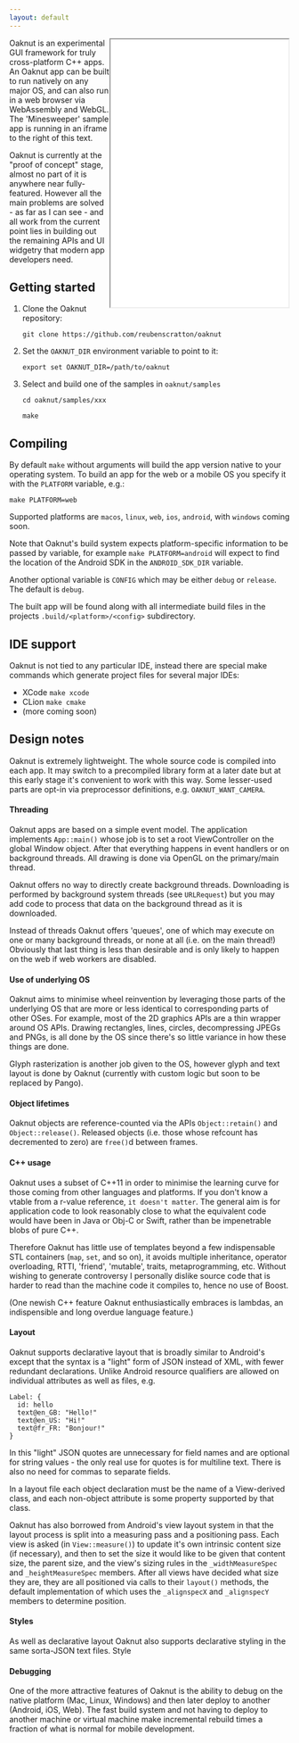 ```yaml
---
layout: default
---
```


<iframe src="minesweeper/xx.html" width="320" height="480" align="right">
</iframe>
Oaknut is an experimental GUI framework for truly cross-platform C++ apps. An 
Oaknut app can be built to run natively on any major OS, and can also run in 
a web browser via WebAssembly and WebGL. The 'Minesweeper' sample app is
running in an iframe to the right of this text. 
 
Oaknut is currently at the "proof of concept" stage, almost no part of it is
anywhere near fully-featured. However all the main problems are solved - as far as I
can see - and all work from the current point lies in building out the remaining 
APIs and UI widgetry that modern app developers need.

## Getting started
1. Clone the Oaknut repository:

    `git clone https://github.com/reubenscratton/oaknut`

2. Set the `OAKNUT_DIR` environment variable to point to it:

    `export set OAKNUT_DIR=/path/to/oaknut`

3. Select and build one of the samples in `oaknut/samples`
        
	`cd oaknut/samples/xxx`
	
    `make`

## Compiling
By default `make` without arguments will build the app version native to your
operating system. To build an app for the web or a mobile OS you specify it
with the `PLATFORM` variable, e.g.:

    make PLATFORM=web

Supported platforms are `macos`, `linux`, `web`, `ios`, `android`, 
with `windows` coming soon. 

Note that Oaknut's build system expects platform-specific information to be 
passed by variable, for example `make PLATFORM=android` will expect to find
the location of the Android SDK in the `ANDROID_SDK_DIR` variable.

Another optional variable is `CONFIG` which may be either `debug` or `release`. The
default is `debug`.

The built app will be found along with all intermediate build files in the
projects `.build/<platform>/<config>` subdirectory.


## IDE support
Oaknut is not tied to any particular IDE, instead there are special make commands
which generate project files for several major IDEs:
    
- XCode `make xcode`
- CLion `make cmake`
- (more coming soon)


## Design notes

Oaknut is extremely lightweight. The whole source code is compiled
into each app. It may switch to a precompiled library form at
a later date but at this early stage it's convenient to work with this
way. Some lesser-used parts are opt-in via preprocessor definitions,
e.g. `OAKNUT_WANT_CAMERA`.

#### Threading
Oaknut apps are based on a simple event model. The application implements `App::main()`
whose job is to set a root ViewController on the global Window object. After that
everything happens in event handlers or on background threads. All drawing is done
via OpenGL on the primary/main thread.

Oaknut offers no way to directly create background threads. Downloading is performed
by background system threads (see `URLRequest`) but you may add code to process 
that data on the background thread as it is downloaded.

Instead of threads Oaknut offers 'queues', one of which may execute on one or many
background threads, or none at all (i.e. on the main thread!) Obviously that last
thing is less than desirable and is only likely to happen on the web if
web workers are disabled.



#### Use of underlying OS
Oaknut aims to minimise wheel reinvention by leveraging those parts of the underlying
OS that are more or less identical to corresponding parts of other OSes. For example,
most of the 2D graphics APIs are a thin wrapper around OS APIs. Drawing rectangles,
lines, circles, decompressing JPEGs and PNGs, is all done by the OS since there's so
little variance in how these things are done.

Glyph rasterization is another job given to the OS, however glyph and text layout
is done by Oaknut (currently with custom logic but soon to be replaced by Pango).


#### Object lifetimes
Oaknut objects are reference-counted via the APIs `Object::retain()` and
`Object::release()`. Released objects (i.e. those whose refcount has decremented to zero)
are `free()`d between frames.


#### C++ usage
Oaknut uses a subset of C++11 in order to minimise the learning curve for those coming
from other languages and platforms. If you don't know a vtable from a r-value reference, 
`it doesn't matter`. The general aim is for application code to look reasonably
close to what the equivalent code would have been in Java or Obj-C or Swift, rather 
than be impenetrable blobs of pure C++. 

Therefore Oaknut has little use of templates beyond a few indispensable STL containers
(`map`, `set`, and so on), it avoids multiple inheritance, operator overloading, RTTI,
'friend', 'mutable', traits, metaprogramming, etc. Without wishing to generate controversy 
I personally dislike source code that is harder to read than the machine code it 
compiles to, hence no use of Boost.

(One newish C++ feature Oaknut enthusiastically embraces is lambdas,
an indispensible and long overdue language feature.)



#### Layout
Oaknut supports declarative layout that is broadly similar to Android's
except that the syntax is a "light" form of JSON instead of XML, with fewer
redundant declarations. Unlike Android resource qualifiers are
allowed on individual attributes as well as files, e.g.

```
Label: {
  id: hello
  text@en_GB: "Hello!"
  text@en_US: "Hi!"
  text@fr_FR: "Bonjour!"
}
```

In this "light" JSON quotes are unnecessary for field names and are
optional for string values - the only real use for quotes is for multiline 
text.  There is also no need for commas to separate fields.

In a layout file each object declaration must be the name of a View-derived 
class, and each non-object attribute is some property supported by that class.
 

Oaknut has also borrowed from Android's view layout system in that
the layout process is split into a measuring pass and a positioning
pass. Each view is asked (in `View::measure()`) to update it's own
intrinsic content size (if necessary), and then to set the size it
would like to be given that content size, the parent size,
and the view's sizing rules in the `_widthMeasureSpec` and
`_heightMeasureSpec` members. After all views have decided what size
they are, they are all positioned via calls to their `layout()` methods,
the default implementation of which uses the `_alignspecX` and
`_alignspecY` members to determine position.

#### Styles
As well as declarative layout Oaknut also supports declarative styling
in the same sorta-JSON text files. Style

#### Debugging

One of the more attractive features of Oaknut is the ability
to debug on the native platform (Mac, Linux, Windows) and then
later deploy to another (Android, iOS, Web). The fast build system
and not having to deploy to another machine or virtual machine make 
incremental rebuild times a fraction of what is normal for mobile development.


